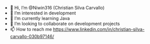 - 👋 Hi, I’m @Niwin316 (Christian Silva Carvallo)
- 👀 I’m interested in development
- 🌱 I’m currently learning Java
- 💞️ I’m looking to collaborate on development projects
- 📫 How to reach me https://www.linkedin.com/in/christian-silva-carvallo-030b97146/

<!---
Niwin316/Niwin316 is a ✨ special ✨ repository because its `README.md` (this file) appears on your GitHub profile.
You can click the Preview link to take a look at your changes.
--->
